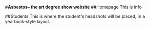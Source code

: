 #**Asbestos– the art degree show website**
##Homepage
This is info

##Students
This is where the student's headshots will be placed, in a yearbook-style layout.
